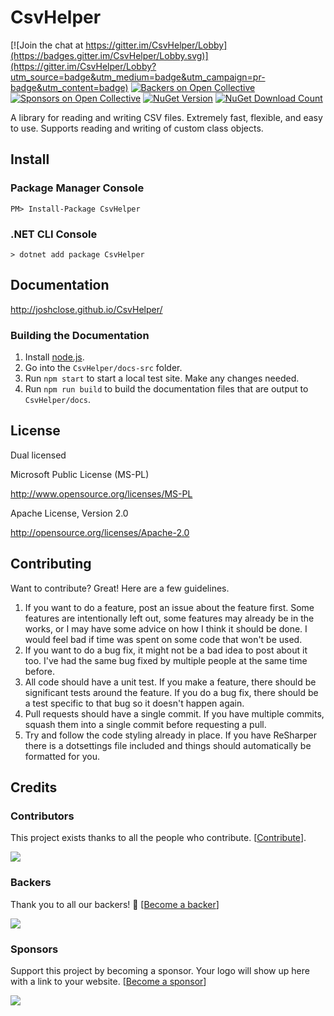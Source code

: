 # CsvHelper

[![Join the chat at https://gitter.im/CsvHelper/Lobby](https://badges.gitter.im/CsvHelper/Lobby.svg)](https://gitter.im/CsvHelper/Lobby?utm_source=badge&utm_medium=badge&utm_campaign=pr-badge&utm_content=badge)
[![Backers on Open Collective](https://opencollective.com/csvhelper/backers/badge.svg)](#backers)
[![Sponsors on Open Collective](https://opencollective.com/csvhelper/sponsors/badge.svg)](#sponsors) 
<a href="https://www.nuget.org/packages/CsvHelper"><img src="https://img.shields.io/nuget/v/CsvHelper.svg" alt="NuGet Version" /></a> 
<a href="https://www.nuget.org/packages/CsvHelper"><img src="https://img.shields.io/nuget/dt/CsvHelper.svg" alt="NuGet Download Count" /></a>

A library for reading and writing CSV files. Extremely fast, flexible, and easy to use. Supports reading and writing of custom class objects.

## Install

### Package Manager Console

```
PM> Install-Package CsvHelper
```

### .NET CLI Console

```
> dotnet add package CsvHelper
```

## Documentation

http://joshclose.github.io/CsvHelper/

### Building the Documentation

1. Install [node.js](https://nodejs.org/en/download/).
1. Go into the `CsvHelper/docs-src` folder.
1. Run `npm start` to start a local test site. Make any changes needed.
1. Run `npm run build` to build the documentation files that are output to `CsvHelper/docs`.

## License

Dual licensed

Microsoft Public License (MS-PL)

http://www.opensource.org/licenses/MS-PL

Apache License, Version 2.0

http://opensource.org/licenses/Apache-2.0

## Contributing

Want to contribute? Great! Here are a few guidelines.

1. If you want to do a feature, post an issue about the feature first. Some features are intentionally left out, some features may already be in the works, or I may have some advice on how I think it should be done. I would feel bad if time was spent on some code that won't be used.
2. If you want to do a bug fix, it might not be a bad idea to post about it too. I've had the same bug fixed by multiple people at the same time before.
3. All code should have a unit test. If you make a feature, there should be significant tests around the feature. If you do a bug fix, there should be a test specific to that bug so it doesn't happen again.
4. Pull requests should have a single commit. If you have multiple commits, squash them into a single commit before requesting a pull.
5. Try and follow the code styling already in place. If you have ReSharper there is a dotsettings file included and things should automatically be formatted for you.

## Credits

### Contributors

This project exists thanks to all the people who contribute. [[Contribute](CONTRIBUTING.md)].

<a href="https://github.com/JoshClose/CsvHelper/graphs/contributors"><img src="https://opencollective.com/csvhelper/contributors.svg?width=890&button=false" /></a>

### Backers

Thank you to all our backers! 🙏 [[Become a backer](https://opencollective.com/csvhelper#backer)]

<a href="https://opencollective.com/csvhelper#backers" target="_blank"><img src="https://opencollective.com/csvhelper/backers.svg?width=890"></a>

### Sponsors

Support this project by becoming a sponsor. Your logo will show up here with a link to your website. [[Become a sponsor](https://opencollective.com/csvhelper#sponsor)]

<a href="https://opencollective.com/csvhelper/sponsor/0/website" target="_blank"><img src="https://opencollective.com/csvhelper/sponsor/0/avatar.svg"></a>

